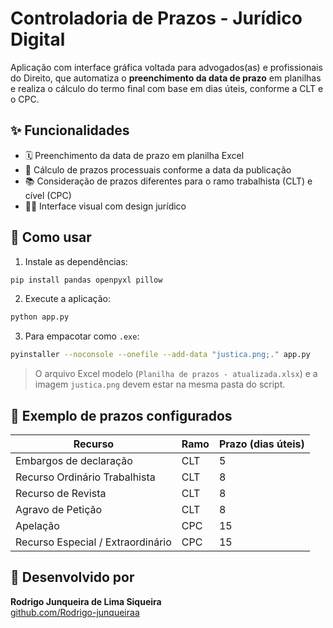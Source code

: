 # Controladoria de Prazos - Jurídico Digital

Aplicação com interface gráfica voltada para advogados(as) e profissionais do Direito, que automatiza o **preenchimento da data de prazo** em planilhas e realiza o cálculo do termo final com base em dias úteis, conforme a CLT e o CPC.

## ✨ Funcionalidades

- 🗓 Preenchimento da data de prazo em planilha Excel
- 📅 Cálculo de prazos processuais conforme a data da publicação
- 📚 Consideração de prazos diferentes para o ramo trabalhista (CLT) e cível (CPC)
- 👨‍⚖️ Interface visual com design jurídico

## 📂 Como usar

1. Instale as dependências:

```bash
pip install pandas openpyxl pillow
```

2. Execute a aplicação:

```bash
python app.py
```

3. Para empacotar como `.exe`:

```bash
pyinstaller --noconsole --onefile --add-data "justica.png;." app.py
```

> O arquivo Excel modelo (`Planilha de prazos - atualizada.xlsx`) e a imagem `justica.png` devem estar na mesma pasta do script.

## 📌 Exemplo de prazos configurados

| Recurso                                | Ramo | Prazo (dias úteis) |
|----------------------------------------|------|---------------------|
| Embargos de declaração                 | CLT  | 5                   |
| Recurso Ordinário Trabalhista          | CLT  | 8                   |
| Recurso de Revista                     | CLT  | 8                   |
| Agravo de Petição                      | CLT  | 8                   |
| Apelação                               | CPC  | 15                  |
| Recurso Especial / Extraordinário      | CPC  | 15                  |

## 👤 Desenvolvido por

**Rodrigo Junqueira de Lima Siqueira**  
[github.com/Rodrigo-junqueiraa](https://github.com/Rodrigo-junqueiraa)
